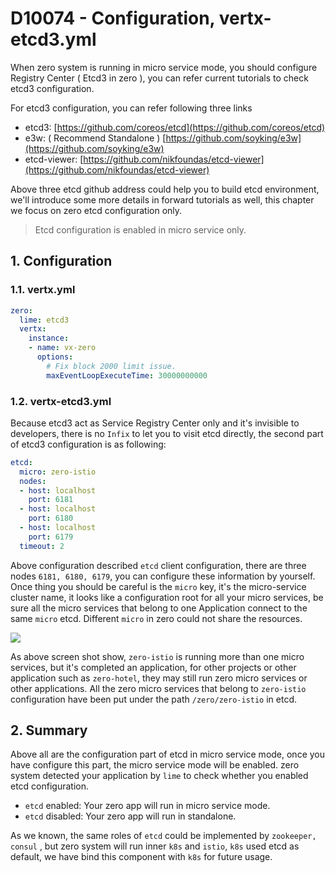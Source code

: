 # D10074 - Configuration, vertx-etcd3.yml

When zero system is running in micro service mode, you should configure Registry Center \( Etcd3 in zero \), you can
refer current tutorials to check etcd3 configuration.

For etcd3 configuration, you can refer following three links

* etcd3: [https://github.com/coreos/etcd](https://github.com/coreos/etcd)
* e3w: \( Recommend Standalone \) [https://github.com/soyking/e3w](https://github.com/soyking/e3w)
* etcd-viewer: [https://github.com/nikfoundas/etcd-viewer](https://github.com/nikfoundas/etcd-viewer)

Above three etcd github address could help you to build etcd environment, we'll introduce some more details in forward
tutorials as well, this chapter we focus on zero etcd configuration only.

> Etcd configuration is enabled in micro service only.

## 1. Configuration

### 1.1. vertx.yml

```yaml
zero:
  lime: etcd3
  vertx:
    instance:
    - name: vx-zero
      options:
        # Fix block 2000 limit issue.
        maxEventLoopExecuteTime: 30000000000
```

### 1.2. vertx-etcd3.yml

Because etcd3 act as Service Registry Center only and it's invisible to developers, there is no `Infix` to let you to
visit etcd directly, the second part of etcd3 configuration is as following:

```yaml
etcd:
  micro: zero-istio
  nodes:
  - host: localhost
    port: 6181
  - host: localhost
    port: 6180
  - host: localhost
    port: 6179
  timeout: 2
```

Above configuration described `etcd` client configuration, there are three nodes `6181, 6180, 6179`, you can configure
these information by yourself. Once thing you should be careful is the `micro` key, it's the micro-service cluster name,
it looks like a configuration root for all your micro services, be sure all the micro services that belong to one
Application connect to the same `micro` etcd. Different `micro` in zero could not share the resources.

![](/doc/image/d10074-1.png)

As above screen shot show, `zero-istio` is running more than one micro services, but it's completed an application, for
other projects or other application such as `zero-hotel`, they may still run zero micro services or other applications.
All the zero micro services that belong to `zero-istio` configuration have been put under the path `/zero/zero-istio` in
etcd.

## 2. Summary

Above all are the configuration part of etcd in micro service mode, once you have configure this part, the micro service
mode will be enabled. zero system detected your application by `lime` to check whether you enabled etcd configuration.

* `etcd` enabled: Your zero app will run in micro service mode.
* `etcd` disabled: Your zero app will run in standalone.

As we known, the same roles of `etcd` could be implemented by `zookeeper, consul` , but zero system will run inner `k8s`
and `istio`, `k8s` used etcd as default, we have bind this component with `k8s` for future usage.

